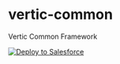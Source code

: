 # vertic-common
Vertic Common Framework

<a href="https://githubsfdeploy.herokuapp.com?owner=VerticAU&repo=vertic-common" target="_blank">
  <img alt="Deploy to Salesforce"
       src="https://raw.githubusercontent.com/afawcett/githubsfdeploy/master/deploy.png">
</a>
